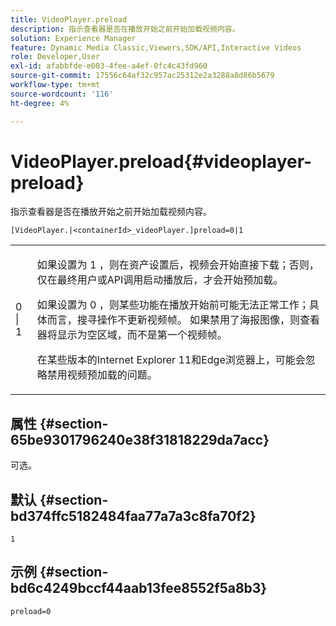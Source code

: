 ```yaml
---
title: VideoPlayer.preload
description: 指示查看器是否在播放开始之前开始加载视频内容。
solution: Experience Manager
feature: Dynamic Media Classic,Viewers,SDK/API,Interactive Videos
role: Developer,User
exl-id: afabbfde-e003-4fee-a4ef-0fc4c43fd960
source-git-commit: 17556c64af32c957ac25312e2a3288a8d86b5679
workflow-type: tm+mt
source-wordcount: '116'
ht-degree: 4%

---
```


# VideoPlayer.preload{#videoplayer-preload}

指示查看器是否在播放开始之前开始加载视频内容。

`[VideoPlayer.|<containerId>_videoPlayer.]preload=0|1`

<table id="table_AE7AAFA9B4374E31B51D06511EB96401"> 
 <tbody> 
  <tr> 
   <td colname="col1"> <p> <span class="codeph"> 0 | 1 </span> </p> </td> 
   <td colname="col2"> <p> 如果设置为<span class="codeph"> 1 </span>，则在资产设置后，视频会开始直接下载；否则，仅在最终用户或API调用启动播放后，才会开始预加载。 </p> <p>如果设置为<span class="codeph"> 0 </span> ，则某些功能在播放开始前可能无法正常工作；具体而言，搜寻操作不更新视频帧。 如果禁用了海报图像，则查看器将显示为空区域，而不是第一个视频帧。 </p> <p>在某些版本的Internet Explorer 11和Edge浏览器上，可能会忽略禁用视频预加载的问题。 </p> </td> 
  </tr> 
 </tbody> 
</table>

## 属性 {#section-65be9301796240e38f31818229da7acc}

可选。

## 默认 {#section-bd374ffc5182484faa77a7a3c8fa70f2}

`1`

## 示例 {#section-bd6c4249bccf44aab13fee8552f5a8b3}

`preload=0`
